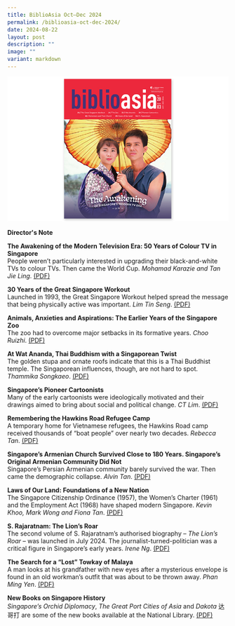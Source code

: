 ```yaml
---
title: BiblioAsia Oct–Dec 2024
permalink: /biblioasia-oct-dec-2024/
date: 2024-08-22
layout: post
description: ""
image: ""
variant: markdown
---
```

<img src="/images/Vol%2020%20Issue%203/vol203cover.jpg">

<a style="text-decoration: none; font-weight: bold;" href="/director-s-note/">Director's Note</a>

<a style="text-decoration: none; font-weight: bold;" href="/vol-20/issue-3/oct-dec-2024/colour-tv-history-singapore/">The Awakening of the Modern Television Era: 50 Years of Colour TV in Singapore</a><br>
People weren’t particularly interested in upgrading their black-and-white TVs to colour TVs. Then came the World Cup. *Mohamad Karazie and Tan Jie Ling*. [(PDF)](/files/pdf/Vol%2020/BiblioAsia_OCT_DEC2024_ColourTVs.pdf)


<a style="text-decoration: none; font-weight: bold;" href="/vol-20/issue-3/oct-dec-2024/great-singapore-workout/">30 Years of the Great Singapore Workout</a><br>
Launched in 1993, the Great Singapore Workout helped spread the message that being physically active was important. *Lim Tin Seng*. [(PDF)](/files/pdf/Vol%2020/BiblioAsia_OCT_DEC2024_GreatSGWorkout.pdf)


<a style="text-decoration: none; font-weight: bold;" href="/vol-20/issue-3/oct-dec-2024/singapore-zoo-animals/">Animals, Anxieties and Aspirations: The Earlier Years of the Singapore Zoo</a><br>
The zoo had to overcome major setbacks in its formative years. *Choo Ruizhi*.
[(PDF)](/files/pdf/Vol%2020/BiblioAsia_OCT_DEC2024_SGZoo.pdf)


<a style="text-decoration: none; font-weight: bold;" href="/vol-20/issue-3/oct-dec-2024/wat-ananda-metyarama-thai-buddhist-temple/">At Wat Ananda, Thai Buddhism with a Singaporean Twist </a><br>
The golden stupa and ornate roofs indicate that this is a Thai Buddhist temple. The Singaporean influences, though, are not hard to spot. *Thammika Songkaeo*. [(PDF)](/files/pdf/Vol%2020/BiblioAsia_OCT_DEC2024_Watnanda.pdf)



<a style="text-decoration: none; font-weight: bold;" href="/vol-20/issue-3/oct-dec-2024/singapore-pioneer-cartoonists/">Singapore’s Pioneer Cartoonists </a><br>
Many of the early cartoonists were ideologically motivated and their drawings aimed to bring about social and political change. *CT Lim*. [(PDF)](/files/pdf/Vol%2020/BiblioAsia_OCT_DEC2024_Cartoonist.pdf)





<a style="text-decoration: none; font-weight: bold;" href="/vol-20/issue-3/oct-dec-2024/hawkins-road-refugee-camp/">Remembering the Hawkins Road Refugee Camp</a><br>
A temporary home for Vietnamese refugees, the Hawkins Road camp received thousands of “boat people” over nearly two decades. *Rebecca Tan*. [(PDF)](/files/pdf/Vol%2020/BiblioAsia_OCT_DEC2024_HawkinsRoad.pdf)



<a style="text-decoration: none; font-weight: bold;" href="/vol-20/issue-3/oct-dec-2024/armenians-church-saint-gregory/">Singapore’s Armenian Church Survived Close to 180 Years. Singapore’s Original Armenian Community Did Not </a><br>
Singapore’s Persian Armenian community barely survived the war. Then came the demographic collapse. *Alvin Tan*. [(PDF)](/files/pdf/Vol%2020/BiblioAsia_OCT_DEC2024_Amernians.pdf)


<a style="text-decoration: none; font-weight: bold;" href="/vol-20/issue-3/oct-dec-2024/laws-of-our-land/">Laws of Our Land: Foundations of a New Nation </a><br>
The Singapore Citizenship Ordinance (1957), the Women’s Charter (1961) and the Employment Act (1968) have shaped modern Singapore.  *Kevin Khoo, Mark Wong and Fiona Tan*. [(PDF)](/files/pdf/Vol%2020/BiblioAsia_OCT_DEC2024_LawOfOurLand.pdf)


<a style="text-decoration: none; font-weight: bold;" href="/vol-20/issue-3/oct-dec-2024/rajaratnam-biography-lions-roar/">S. Rajaratnam: The Lion’s Roar</a><br>
The second volume of S. Rajaratnam’s authorised biography – <i>The Lion’s Roar</i> – was launched in July 2024. The journalist-turned-politician was a critical figure in Singapore’s early years. *Irene Ng*. [(PDF)](/files/pdf/Vol%2020/BiblioAsia_OCT_DEC2024_SRajaratnam.pdf)


<a style="text-decoration: none; font-weight: bold;" href="/vol-20/issue-3/oct-dec-2024/phan-kim-sam-thye-seng/">The Search for a “Lost” Towkay of Malaya</a><br>
A man looks at his grandfather with new eyes after a mysterious envelope is found in an old workman’s outfit that was about to be thrown away. *Phan Ming Yen*.
[(PDF)](/files/pdf/Vol%2020/BiblioAsia_OCT_DEC2024_LostTowkay.pdf)

<a style="text-decoration: none; font-weight: bold;" href="/vol-20/issue-3/oct-dec-2024/new-books-on-singapore-history/">New Books on Singapore History</a><br>
*Singapore’s Orchid Diplomacy*, *The Great Port Cities of Asia* and *Dakota* 达哥打 are some of the new books available at the National Library.  [(PDF)](/files/pdf/Vol%2020/BiblioAsia_OCT_DEC2024_NewBooks.pdf)